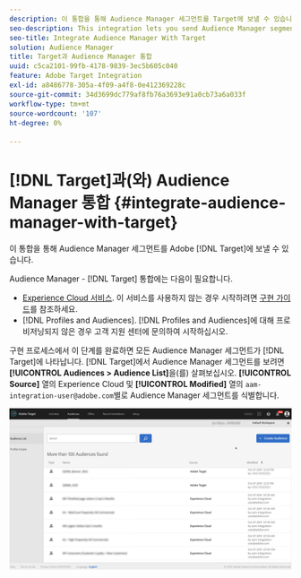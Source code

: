 ```yaml
---
description: 이 통합을 통해 Audience Manager 세그먼트를 Target에 보낼 수 있습니다.
seo-description: This integration lets you send Audience Manager segments to Target.
seo-title: Integrate Audience Manager With Target
solution: Audience Manager
title: Target과 Audience Manager 통합
uuid: c5ca2101-99fb-4178-9839-3ec5b605c040
feature: Adobe Target Integration
exl-id: a8486778-305a-4f09-a4f8-0e412369228c
source-git-commit: 34d3699dc779af8fb76a3693e91a0cb73a6a033f
workflow-type: tm+mt
source-wordcount: '107'
ht-degree: 0%

---
```


# [!DNL Target]과(와) Audience Manager 통합 {#integrate-audience-manager-with-target}

이 통합을 통해 Audience Manager 세그먼트를 Adobe [!DNL Target]에 보낼 수 있습니다.

Audience Manager - [!DNL Target] 통합에는 다음이 필요합니다.

* [Experience Cloud 서비스](https://experienceleague.adobe.com/docs/id-service/using/home.html). 이 서비스를 사용하지 않는 경우 시작하려면 [구현 가이드](https://experienceleague.adobe.com/docs/id-service/using/implementation/implementation-guides.html)를 참조하세요.
* [!DNL Profiles and Audiences]. [!DNL Profiles and Audiences]에 대해 프로비저닝되지 않은 경우 고객 지원 센터에 문의하여 시작하십시오.

구현 프로세스에서 이 단계를 완료하면 모든 Audience Manager 세그먼트가 [!DNL Target]에 나타납니다. [!DNL Target]에서 Audience Manager 세그먼트를 보려면 **[!UICONTROL Audiences > Audience List]**&#x200B;을(를) 살펴보십시오. **[!UICONTROL Source]** 열의 Experience Cloud 및 **[!UICONTROL Modified]** 열의 `aam-integration-user@adobe.com`별로 Audience Manager 세그먼트를 식별합니다.

![](../assets/target.png)
